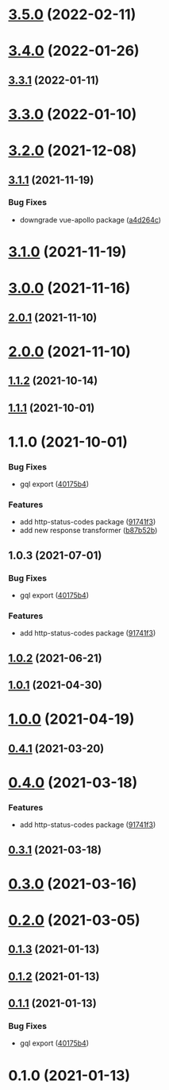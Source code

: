 # [3.5.0](https://github.com/alex-lit/vue-apollo-kit/compare/v3.4.0...v3.5.0) (2022-02-11)

# [3.4.0](https://github.com/alex-lit/vue-apollo-kit/compare/v3.3.1...v3.4.0) (2022-01-26)

## [3.3.1](https://github.com/alex-lit/vue-apollo-kit/compare/v3.3.0...v3.3.1) (2022-01-11)

# [3.3.0](https://github.com/alex-lit/vue-apollo-kit/compare/v3.2.0...v3.3.0) (2022-01-10)

# [3.2.0](https://github.com/alex-lit/vue-apollo-kit/compare/v3.1.1...v3.2.0) (2021-12-08)

## [3.1.1](https://github.com/alex-lit/vue-apollo-kit/compare/v3.1.0...v3.1.1) (2021-11-19)

### Bug Fixes

- downgrade vue-apollo package
  ([a4d264c](https://github.com/alex-lit/vue-apollo-kit/commit/a4d264c6d2a9e36e699083ace27292e5099d7463))

# [3.1.0](https://github.com/alex-lit/vue-apollo-kit/compare/v3.0.0...v3.1.0) (2021-11-19)

# [3.0.0](https://github.com/alex-lit/vue-apollo-kit/compare/v2.0.1...v3.0.0) (2021-11-16)

## [2.0.1](https://github.com/alex-lit/vue-apollo-kit/compare/v2.0.0...v2.0.1) (2021-11-10)

# [2.0.0](https://github.com/alex-lit/vue-apollo-kit/compare/v1.1.2...v2.0.0) (2021-11-10)

## [1.1.2](https://github.com/alex-lit/vue-apollo-kit/compare/v1.1.1...v1.1.2) (2021-10-14)

## [1.1.1](https://github.com/alex-lit/vue-apollo-kit/compare/v1.1.0...v1.1.1) (2021-10-01)

# 1.1.0 (2021-10-01)

### Bug Fixes

- gql export
  ([40175b4](https://github.com/alex-lit/vue-apollo-kit/commit/40175b4ffd89c58ac552b6629099052c8321d446))

### Features

- add http-status-codes package
  ([91741f3](https://github.com/alex-lit/vue-apollo-kit/commit/91741f3da50faa0fd3b9dbc53c14d30f80106d70))
- add new response transformer
  ([b87b52b](https://github.com/alex-lit/vue-apollo-kit/commit/b87b52b7c65794607b6b8a7b58c729e9d2ee2c2c))

## 1.0.3 (2021-07-01)

### Bug Fixes

- gql export
  ([40175b4](https://github.com/alex-lit/vue-apollo-kit/commit/40175b4ffd89c58ac552b6629099052c8321d446))

### Features

- add http-status-codes package
  ([91741f3](https://github.com/alex-lit/vue-apollo-kit/commit/91741f3da50faa0fd3b9dbc53c14d30f80106d70))

## [1.0.2](https://github.com/alex-lit/vue-apollo-kit/compare/v1.0.1...v1.0.2) (2021-06-21)

## [1.0.1](https://github.com/alex-lit/vue-apollo-kit/compare/v1.0.0...v1.0.1) (2021-04-30)

# [1.0.0](https://github.com/alex-lit/vue-apollo-kit/compare/v0.4.1...v1.0.0) (2021-04-19)

## [0.4.1](https://github.com/alex-lit/vue-apollo-kit/compare/v0.4.0...v0.4.1) (2021-03-20)

# [0.4.0](https://github.com/alex-lit/vue-apollo-kit/compare/v0.3.1...v0.4.0) (2021-03-18)

### Features

- add http-status-codes package
  ([91741f3](https://github.com/alex-lit/vue-apollo-kit/commit/91741f3da50faa0fd3b9dbc53c14d30f80106d70))

## [0.3.1](https://github.com/alex-lit/vue-apollo-kit/compare/v0.3.0...v0.3.1) (2021-03-18)

# [0.3.0](https://github.com/alex-lit/vue-apollo-kit/compare/v0.2.0...v0.3.0) (2021-03-16)

# [0.2.0](https://github.com/alex-lit/vue-apollo-kit/compare/v0.1.3...v0.2.0) (2021-03-05)

## [0.1.3](https://github.com/alex-lit/vue-apollo-kit/compare/v0.1.2...v0.1.3) (2021-01-13)

## [0.1.2](https://github.com/alex-lit/vue-apollo-kit/compare/v0.1.0...v0.1.2) (2021-01-13)

## [0.1.1](https://github.com/alex-lit/vue-apollo-kit/compare/v0.1.0...v0.1.1) (2021-01-13)

### Bug Fixes

- gql export
  ([40175b4](https://github.com/alex-lit/vue-apollo-kit/commit/40175b4ffd89c58ac552b6629099052c8321d446))

# 0.1.0 (2021-01-13)
